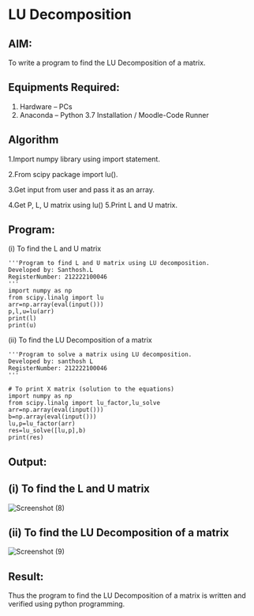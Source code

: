 # LU Decomposition 

## AIM:
To write a program to find the LU Decomposition of a matrix.

## Equipments Required:
1. Hardware – PCs
2. Anaconda – Python 3.7 Installation / Moodle-Code Runner

## Algorithm
1.Import numpy library using import statement.

2.From scipy package import lu(). 

3.Get input from user and pass it as an array. 

4.Get P, L, U matrix using lu() 5.Print L and U matrix.

## Program:
(i) To find the L and U matrix
```
'''Program to find L and U matrix using LU decomposition.
Developed by: Santhosh.L
RegisterNumber: 212222100046
'''
import numpy as np
from scipy.linalg import lu
arr=np.array(eval(input()))
p,l,u=lu(arr)
print(l)
print(u)
```
(ii) To find the LU Decomposition of a matrix
```
'''Program to solve a matrix using LU decomposition.
Developed by: santhosh L
RegisterNumber: 212222100046
'''

# To print X matrix (solution to the equations)
import numpy as np
from scipy.linalg import lu_factor,lu_solve
arr=np.array(eval(input()))
b=np.array(eval(input()))
lu,p=lu_factor(arr)
res=lu_solve([lu,p],b)
print(res)
```

## Output:
## (i) To find the L and U matrix
![Screenshot (8)](https://github.com/sandy29l/LU-Decomposition/assets/123359969/b3079ee4-794c-4cc3-9729-3c40c5cc625a)
## (ii) To find the LU Decomposition of a matrix
![Screenshot (9)](https://github.com/sandy29l/LU-Decomposition/assets/123359969/209890ec-d8fb-4bdb-97f2-9abdb90db6e6)

## Result:
Thus the program to find the LU Decomposition of a matrix is written and verified using python programming.

